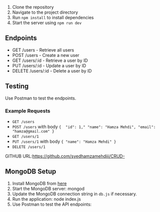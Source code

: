
1. Clone the repository
2. Navigate to the project directory
3. Run `npm install` to install dependencies
4. Start the server using `npm run dev`

## Endpoints

- GET /users - Retrieve all users
- POST /users - Create a new user
- GET /users/:id - Retrieve a user by ID
- PUT /users/:id - Update a user by ID
- DELETE /users/:id - Delete a user by ID

## Testing

Use Postman  to test the endpoints.

### Example Requests

- `GET /users`
- `POST /users` with body `{  "id": 1," "name": "Hamza Mehdi", "email": "hamza@gmail.com" }`
- `GET /users/1`
- `PUT /users/1` with body `{ "name": "Hamza Mehdi" }`
- `DELETE /users/1`

GITHUB URL:https://github.com/syedhamzamehdiii/CRUD-

## MongoDB Setup
1. Install MongoDB from [here](https://www.mongodb.com/try/download/community) 
2. Start the MongoDB server:
   mongod
3. Update the MongoDB connection string in `db.js` if necessary.
4. Run the application:
     node index.js
5. Use Postman to test the API endpoints:

